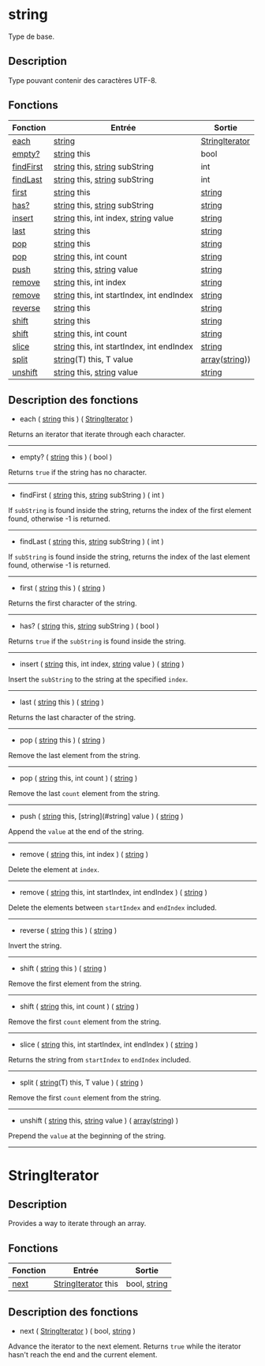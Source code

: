 # string

Type de base.

## Description

Type pouvant contenir des caractères UTF-8.

## Fonctions

|Fonction|Entrée|Sortie|
|-|-|-|
|[each](#each)|[string](#string)|[StringIterator](#stringiterator)|
|[empty?](#empty)|[string](#string) this|bool|
|[findFirst](#findFirst)|[string](#string) this, [string](#string) subString|int|
|[findLast](#findLast)|[string](#string) this, [string](#string) subString|int|
|[first](#first)|[string](#string) this|[string](#string)|
|[has?](#has)|[string](#string) this, [string](#string) subString|[string](#string)|
|[insert](#insert)|[string](#string) this, int index, [string](#string) value|[string](#string)|
|[last](#last)|[string](#string) this|[string](#string)|
|[pop](#pop_1)|[string](#string) this|[string](#string)|
|[pop](#pop_2)|[string](#string) this, int count|[string](#string)|
|[push](#push)|[string](#string) this, [string](#string) value|[string](#string)|
|[remove](#remove)|[string](#string) this, int index|[string](#string)|
|[remove](#remove)|[string](#string) this, int startIndex, int endIndex|[string](#string)|
|[reverse](#reverse)|[string](#string) this|[string](#string)|
|[shift](#shift_1)|[string](#string) this|[string](#string)|
|[shift](#shift_2)|[string](#string) this, int count|[string](#string)|
|[slice](#slice)|[string](#string) this, int startIndex, int endIndex|[string](#string)|
|[split](#split)|[string](#string)(T) this, T value|[array](/fr/lib/array#array)([string](#string)))|
|[unshift](#unshift)|[string](#string) this, [string](#string) value|[string](#string)|

## Description des fonctions

<a id="each"></a>
- each ( [string](#string) this ) ( [StringIterator](#stringiterator) )

Returns an iterator that iterate through each character.
___

<a id="empty"></a>
- empty? ( [string](#string) this ) ( bool )

Returns `true` if the string has no character.
___

<a id="findFirst"></a>
- findFirst ( [string](#string) this, [string](#string) subString ) ( int )

If `subString` is found inside the string, returns the index of the first element found, otherwise -1 is returned.
___

<a id="findLast"></a>
- findLast ( [string](#string) this, [string](#string) subString ) ( int )

If `subString` is found inside the string, returns the index of the last element found, otherwise -1 is returned.
___

<a id="first"></a>
- first ( [string](#string) this ) ( [string](#string) )

Returns the first character of the string.
___

<a id="has"></a>
- has? ( [string](#string) this, [string](#string) subString ) ( bool )

Returns `true` if the `subString` is found inside the string.
___

<a id="insert"></a>
- insert ( [string](#string) this, int index, [string](#string) value ) ( [string](#string) )

Insert the `subString` to the string at the specified `index`.
___

<a id="last"></a>
- last ( [string](#string) this ) ( [string](#string) )

Returns the last character of the string.
___

<a id="pop_1"></a>
- pop ( [string](#string) this ) ( [string](#string) )

Remove the last element from the string.
___

<a id="pop_2"></a>
- pop ( [string](#string) this, int count ) ( [string](#string) )

Remove the last `count` element from the string.
___

<a id="push"></a>
- push ( [string](#string) this, [string](#string] value ) ( [string](#string) )

Append the `value` at the end of the string.
___

<a id="remove"></a>
- remove ( [string](#string) this, int index ) ( [string](#string) )

Delete the element at `index`.
___

<a id="remove"></a>
- remove ( [string](#string) this, int startIndex, int endIndex ) ( [string](#string) )

Delete the elements between `startIndex` and `endIndex` included.
___

<a id="reverse"></a>
- reverse ( [string](#string) this ) ( [string](#string) )

Invert the string.
___

<a id="shift_1"></a>
- shift ( [string](#string) this ) ( [string](#string) )

Remove the first element from the string.
___

<a id="shift_2"></a>
- shift ( [string](#string) this, int count ) ( [string](#string) )

Remove the first `count` element from the string.
___

<a id="slice"></a>
- slice ( [string](#string) this, int startIndex, int endIndex ) ( [string](#string) )

Returns the string from `startIndex` to `endIndex` included.
___

<a id="split"></a>
- split ( [string](#string)(T) this, T value ) ( [string](#string) )

Remove the first `count` element from the string.
___

<a id="unshift"></a>
- unshift ( [string](#string) this, [string](#string) value ) ( [array](/fr/lib/array#array)([string](#string)) )

Prepend the `value` at the beginning of the string.
___

# StringIterator

## Description

Provides a way to iterate through an array.

## Fonctions

|Fonction|Entrée|Sortie|
|-|-|-|
|[next](#next)|[StringIterator](#stringiterator) this|bool, [string](#string)|

## Description des fonctions

<a id="next"></a>
- next ( [StringIterator](#stringiterator) ) ( bool, [string](#string) )

Advance the iterator to the next element.
Returns `true` while the iterator hasn't reach the end and the current element.